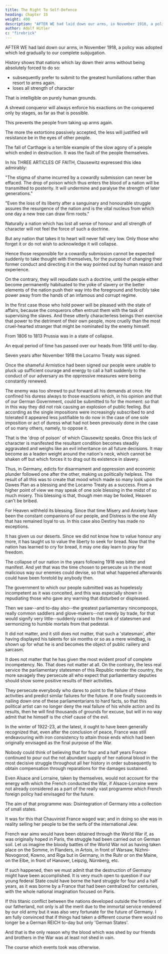 ```yaml
---
title: The Right To Self-Defence
heading: Chapter 15
weight: 400
description: "AFTER WE had laid down our arms, in November 1918, a policy was adopted which led gradually to our complete subjugation"
author: Adolf Hitler
c: "firebrick"
---
```




AFTER WE had laid down our arms, in November 1918, a policy was adopted which led gradually to our complete subjugation.

History shows that nations which lay down their arms without being absolutely forced to do so:
- subsequently prefer to submit to the greatest humiliations rather than resort to arms again.
- loses all strength of character
<!-- --which is always the case with every nation that voluntarily submits to the threats of an opponent -->

That is intelligible on purely human grounds. 

A shrewd conqueror will always enforce his exactions on the conquered only by stages, as far as that is possible. 

This prevents the people from taking up arms again.

<!-- Then he may expect that a people who have --will not find in any of these acts of oppression, if one be enforced apart from the other, sufficient grounds for .  -->

The more the extortions passively accepted, the less will justified will resistance be in the eyes of other people.

<!-- , if the vanquished nation should end by revolting against the last act of oppression in a
long series.

That is specially so if the nation has already patiently and silently
accepted impositions which were much more exacting. -->

The fall of Carthage is a terrible example of the slow agony of a people which ended in destruction. It was the fault of the people themselves.

In his THREE ARTICLES OF FAITH, Clausewitz expressed this idea admirably:

"The stigma of shame incurred by a cowardly submission can never be effaced. The drop of poison which thus enters the blood of a nation will be transmitted to posterity. It will undermine and paralyse the strength of
later generations." 

"Even the loss of its liberty after a sanguinary and honourable struggle assures the resurgence of the nation and is the vital nucleus from which one day a new tree can draw firm roots."

Naturally a nation which has lost all sense of honour and all strength of character will not feel the force of such a doctrine. 

But any nation that takes it to heart will never fall very low. Only those who forget it or do not wish to acknowledge it will collapse. 

Hence those responsible for a cowardly submission cannot be expected suddenly to  take thought with themselves, for the purpose of changing their former conduct and directing it in the way pointed out by human reason and experience. 

On the contrary, they will repudiate such a doctrine, until the people either become permanently habituated to the yoke of slavery or the better elements of the nation push their way into the foreground and forcibly take power away from the hands of an infamous and corrupt regime. 

In the first case those who hold power will be pleased with the state of affairs, because the conquerors often entrust them with the task of supervising the slaves. And these utterly characterless beings then exercise that power to the detriment of their own people, more cruelly than the most cruel-hearted stranger that might be nominated by the enemy himself.

<!-- The events which happened subsequent to 1918 in Germany prove how the hope of
securing the clemency of the victor by making a voluntary submission had the most
disastrous influence on the political views and conduct of the broad masses. I say the
broad masses explicitly, because I cannot persuade myself that the things which were
done or left undone by the leaders of the people are to be attributed to a similar
disastrous illusion. Seeing that the direction of our historical destiny after the war was
now openly controlled by the Jews, it is impossible to admit that a defective knowledge
of the state of affairs was the sole cause of our misfortunes. On the contrary, the
conclusion that must be drawn from the facts is that our people were intentionally
driven to ruin. If we examine it from this point of view we shall find that the direction
of the nation's foreign policy was not so foolish as it appeared; for on scrutinizing the
matter closely we see clearly that this conduct was a procedure which had been calmly
calculated, shrewdly defined and logically carried out in the service of the Jewish idea
and the Jewish endeavour to secure the mastery of the world. -->

From 1806 to 1813 Prussia was in a state of collapse. 

<!-- But that period sufficed to renew the vital energies of the nation and inspire it once more with a resolute determination to fight.  -->

An equal period of time has passed over our heads from 1918 until to-day.

<!-- , and no
advantage has been derived from it. On the contrary, the vital strength of our State has
been steadily sapped. -->

Seven years after November 1918 the Locarno Treaty was signed.

<!-- Thus the development which took place was what I have indicated above. -->

Once the shameful Armistice had been signed our people were unable to pluck up sufficient courage and energy to call a halt suddenly to the conduct of our adversary as the oppressive measures were being constantly renewed. 

The enemy was too shrewd to put forward all his demands at once. He confined his duress always to those exactions which, in his opinion and that of our German Government, could be submitted to for
the moment: so that in this way they did not risk causing an explosion of public feeling.
But according as the single impositions were increasingly subscribed to and tolerated it
appeared less justifiable to do now in the case of one sole imposition or act of duress 
what had not been previously done in the case of so many others, namely, to oppose it.

That is the 'drop of poison' of which Clausewitz speaks. Once this lack of character is manifested the resultant condition becomes steadily aggravated and weighs like an evil inheritance on all future decisions. It may become as a leaden weight around the nation's neck, which cannot be shaken off but which forces it to drag out its existence in slavery.

Thus, in Germany, edicts for disarmament and oppression and economic plunder followed one after the other, making us politically helpless. The result of all this was to create that mood which made so many look upon the Dawes Plan as a blessing and the Locarno Treaty as a success. From a higher point of view we may speak of one sole blessing in the midst of so much misery. This blessing is that, though men may be
fooled, Heaven can't be bribed. 

For Heaven withheld its blessing. Since that time Misery and Anxiety have been the constant companions of our people, and Distress is the one Ally that has remained loyal to us. In this case also Destiny has made no exceptions. 

It has given us our deserts. Since we did not know how to value honour any more, it has taught us to value the liberty to seek for bread. Now that the nation has learned to cry for bread, it may one day learn to pray for freedom.

The collapse of our nation in the years following 1918 was bitter and manifest. And yet that was the time chosen to persecute us in the most malicious way our enemies could devise, so that what happened afterwards could have been foretold by anybody then. 

The government to which our people submitted was as hopelessly incompetent as it was conceited, and this was especially shown in repudiating those who gave any warning that disturbed or displeased.

Then we saw--and to-day also--the greatest parliamentary nincompoops, really common saddlers and glove-makers--not merely by trade, for that would signify very little--suddenly raised to the rank of statesmen and sermonizing to humble mortals from that pedestal. 

It did not matter, and it still does not matter, that such a 'statesman', after having displayed his talents for six months or so as a mere windbag, is shown up for what he is and becomes the object of public raillery
and sarcasm. 

It does not matter that he has given the most evident proof of complete incompetency. No. That does not matter at all. On the contrary, the less real service the parliamentary statesmen of this Republic render the country, the more savagely they persecute all who expect that parliamentary deputies should show some positive results of their activities. 

They persecute everybody who dares to point to the failure of these activities and predict similar failures for the future. If one finally succeeds in nailing down one of these parliamentarians to hard facts, so that this political artist can no longer deny the real failure of his whole action and its results, then he will find thousands of grounds for excuse, but will in no way admit that he himself is the chief cause of the evil.

In the winter of 1922-23, at the latest, it ought to have been generally recognized that, even after the conclusion of peace, France was still endeavouring with iron consistency to attain those ends which had been originally envisaged as the final purpose of the War. 

Nobody could think of believing that for four and a half years France continued to pour out the not abundant supply of her national blood in the most decisive struggle throughout all her history in order subsequently to obtain compensation through reparations for the damages sustained. 

Even Alsace and Lorraine, taken by themselves, would not account for the energy with which the French conducted the War, if Alsace-Lorraine were not already considered as a part of the really vast programme which French foreign policy had envisaged for the future. 

The aim of that programme was: Disintegration of Germany into a collection of small states.

It was for this that Chauvinist France waged war; and in doing so she was in reality selling her people to be the serfs of the international Jew.

French war aims would have been obtained through the World War if, as was originally hoped in Paris, the struggle had been carried out on German soil. Let us imagine the bloody battles of the World War not as having taken place on the Somme, in Flanders, in Artois, in front of Warsaw, Nizhni-Novogorod, Kowno, and Riga but in Germany, in the Ruhr or on the Maine, on the Elbe, in front of Hanover, Leipzig, Nürnberg, etc. 

If such happened, then we must admit that the destruction of Germany might have been accomplished. It is very much open to question if our young federal State could have borne the hard struggle for four and a half years, as it was borne by a France that had been centralized for centuries, with the whole national imagination focused on Paris. 

If this titanic conflict between the nations developed outside the frontiers of our fatherland, not only is all the merit due to the immortal service rendered by our old army but it was also very fortunate for the future of Germany. I am fully convinced that if things had taken a different course there would no longer be a German REICH to-day but only 'German States'. 

And that is the only reason why the blood which was shed by our friends and brothers in the War was at least not shed in vain.

The course which events took was otherwise. 


